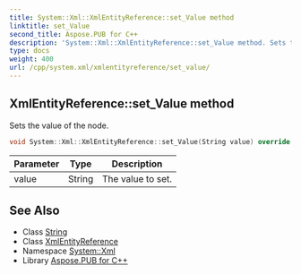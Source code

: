 ```yaml
---
title: System::Xml::XmlEntityReference::set_Value method
linktitle: set_Value
second_title: Aspose.PUB for C++
description: 'System::Xml::XmlEntityReference::set_Value method. Sets the value of the node in C++.'
type: docs
weight: 400
url: /cpp/system.xml/xmlentityreference/set_value/
---
```

## XmlEntityReference::set_Value method


Sets the value of the node.

```cpp
void System::Xml::XmlEntityReference::set_Value(String value) override
```


| Parameter | Type | Description |
| --- | --- | --- |
| value | String | The value to set. |

## See Also

* Class [String](../../../system/string/)
* Class [XmlEntityReference](../)
* Namespace [System::Xml](../../)
* Library [Aspose.PUB for C++](../../../)
